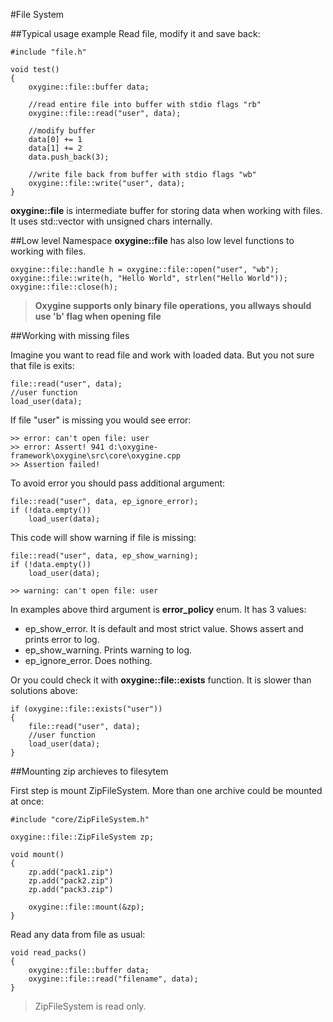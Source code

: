 #File System

##Typical usage example 
Read file, modify it and save back:
	
	#include "file.h" 

	void test()
	{
		oxygine::file::buffer data;
	
		//read entire file into buffer with stdio flags "rb"
		oxygine::file::read("user", data);
	
		//modify buffer
		data[0] += 1
		data[1] += 2
		data.push_back(3);
	
		//write file back from buffer with stdio flags "wb"
		oxygine::file::write("user", data);
	}
	

**oxygine::file** is intermediate buffer for storing data when working with files. It uses std::vector with unsigned chars internally.

 
##Low level
Namespace **oxygine::file** has also low level functions to working with files.
	

	oxygine::file::handle h = oxygine::file::open("user", "wb");
	oxygine::file::write(h, "Hello World", strlen("Hello World"));	
	oxygine::file::close(h);

> **Oxygine supports only binary file operations, you allways should use 'b' flag when opening file**

##Working with missing files

Imagine you want to read file and work with loaded data. But you not sure that file is exits:

	file::read("user", data);
	//user function
	load_user(data);

If file "user" is missing you would see error:

	>> error: can't open file: user
	>> error: Assert! 941 d:\oxygine-framework\oxygine\src\core\oxygine.cpp
	>> Assertion failed!

To avoid error you should pass additional argument:

	file::read("user", data, ep_ignore_error);
	if (!data.empty())
		load_user(data);

This code will show warning if file is missing:

	file::read("user", data, ep_show_warning);
	if (!data.empty())
		load_user(data);

	>> warning: can't open file: user
	

In examples above third argument is **error_policy** enum. It has 3 values:

* ep_show_error. It is default and most strict value. Shows assert and prints error to log.
* ep_show_warning. Prints warning to log.
* ep_ignore_error. Does nothing.



Or you could check it with **oxygine::file::exists** function. It is slower than solutions above:

	if (oxygine::file::exists("user"))
	{
		file::read("user", data);
		//user function
		load_user(data);
	}



##Mounting zip archieves to filesytem

First step is mount ZipFileSystem. More than one archive could be mounted at once:

	#include "core/ZipFileSystem.h"

	oxygine::file::ZipFileSystem zp;

	void mount()
	{		
		zp.add("pack1.zip")
		zp.add("pack2.zip")
		zp.add("pack3.zip")
	
		oxygine::file::mount(&zp);		
	}

Read any data from file as usual:

	void read_packs()
	{
		oxygine::file::buffer data;
		oxygine::file::read("filename", data);
	}


> ZipFileSystem is read only.
